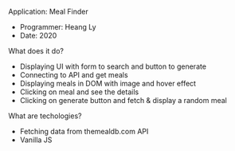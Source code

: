 Application: Meal Finder
- Programmer: Heang Ly
- Date: 2020
  
What does it do?
- Displaying UI with form to search and button to generate
- Connecting to API and get meals
- Displaying meals in DOM with image and hover effect
- Clicking on meal and see the details
- Clicking on generate button and fetch & display a random meal

What are techologies?
- Fetching data from themealdb.com API
- Vanilla JS